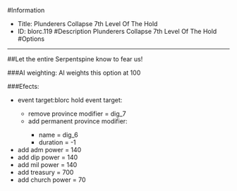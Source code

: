 #Information
 - Title: Plunderers Collapse 7th Level Of The Hold
 - ID: blorc.119
#Description
Plunderers Collapse 7th Level Of The Hold
#Options

___
##Let the entire Serpentspine know to fear us!

###AI weighting:
AI weights this option at 100


###Efects:<ul><li>event target:blorc hold event target:</li><ul><li>remove province modifier = dig_7</li><li>add permanent province modifier:</li><ul><li>name = dig_6</li><li>duration = -1</li></ul></ul><li>add adm power = 140</li><li>add dip power = 140</li><li>add mil power = 140</li><li>add treasury = 700</li><li>add church power = 70</li></ul>
